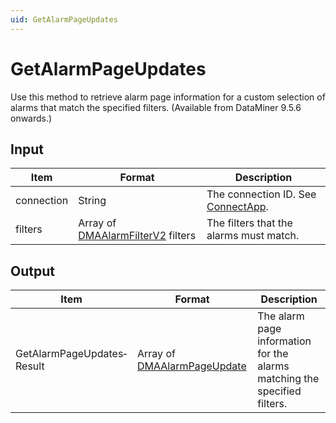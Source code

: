 ```yaml
---
uid: GetAlarmPageUpdates
---
```


# GetAlarmPageUpdates

Use this method to retrieve alarm page information for a custom selection of alarms that match the specified filters. (Available from DataMiner 9.5.6 onwards.)

## Input

| Item | Format | Description |
|--|--|--|
| connection | String | The connection ID. See [ConnectApp](xref:ConnectApp). |
| filters | Array of [DMAAlarmFilterV2](xref:DMAAlarmFilterV2) filters | The filters that the alarms must match. |

## Output

| Item | Format | Description |
|--|--|--|
| GetAlarmPageUpdates­Result | Array of [DMAAlarmPageUpdate](xref:DMAAlarmPageUpdate) | The alarm page information for the alarms matching the specified filters. |
